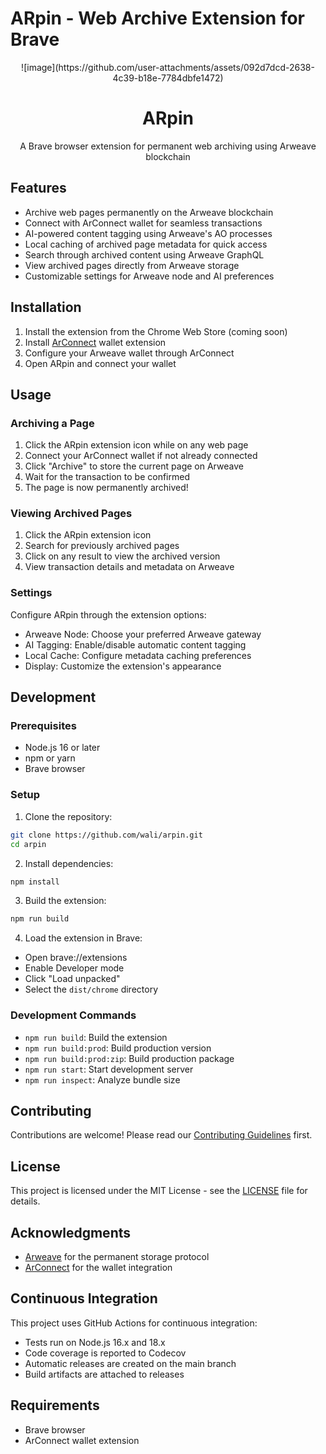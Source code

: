 # ARpin - Web Archive Extension for Brave

<p align="center">
![image](https://github.com/user-attachments/assets/092d7dcd-2638-4c39-b18e-7784dbfe1472)
  <h1 align="center">ARpin</h1>
</p>

<p align="center">
  A Brave browser extension for permanent web archiving using Arweave blockchain
</p>

## Features

- Archive web pages permanently on the Arweave blockchain
- Connect with ArConnect wallet for seamless transactions
- AI-powered content tagging using Arweave's AO processes
- Local caching of archived page metadata for quick access
- Search through archived content using Arweave GraphQL
- View archived pages directly from Arweave storage
- Customizable settings for Arweave node and AI preferences

## Installation

1. Install the extension from the Chrome Web Store (coming soon)
2. Install [ArConnect](https://arconnect.io) wallet extension
3. Configure your Arweave wallet through ArConnect
4. Open ARpin and connect your wallet

## Usage

### Archiving a Page

1. Click the ARpin extension icon while on any web page
2. Connect your ArConnect wallet if not already connected
3. Click "Archive" to store the current page on Arweave
4. Wait for the transaction to be confirmed
5. The page is now permanently archived!

### Viewing Archived Pages

1. Click the ARpin extension icon
2. Search for previously archived pages
3. Click on any result to view the archived version
4. View transaction details and metadata on Arweave

### Settings

Configure ARpin through the extension options:

- Arweave Node: Choose your preferred Arweave gateway
- AI Tagging: Enable/disable automatic content tagging
- Local Cache: Configure metadata caching preferences
- Display: Customize the extension's appearance

## Development

### Prerequisites

- Node.js 16 or later
- npm or yarn
- Brave browser

### Setup

1. Clone the repository:
```bash
git clone https://github.com/wali/arpin.git
cd arpin
```

2. Install dependencies:
```bash
npm install
```

3. Build the extension:
```bash
npm run build
```

4. Load the extension in Brave:
- Open brave://extensions
- Enable Developer mode
- Click "Load unpacked"
- Select the `dist/chrome` directory

### Development Commands

- `npm run build`: Build the extension
- `npm run build:prod`: Build production version
- `npm run build:prod:zip`: Build production package
- `npm run start`: Start development server
- `npm run inspect`: Analyze bundle size

## Contributing

Contributions are welcome! Please read our [Contributing Guidelines](CONTRIBUTING.md) first.

## License

This project is licensed under the MIT License - see the [LICENSE](LICENSE) file for details.

## Acknowledgments

- [Arweave](https://arweave.org) for the permanent storage protocol
- [ArConnect](https://arconnect.io) for the wallet integration

## Continuous Integration

This project uses GitHub Actions for continuous integration:

- Tests run on Node.js 16.x and 18.x
- Code coverage is reported to Codecov
- Automatic releases are created on the main branch
- Build artifacts are attached to releases

## Requirements

- Brave browser
- ArConnect wallet extension
